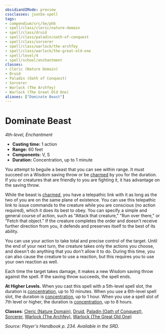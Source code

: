 ```yaml
---
obsidianUIMode: preview
cssclasses: json5e-spell
tags:
- compendium/src/5e/phb
- spell/class/cleric/nature-domain
- spell/class/druid
- spell/class/paladin/oath-of-conquest
- spell/class/sorcerer
- spell/class/warlock/the-archfey
- spell/class/warlock/the-great-old-one
- spell/level/4
- spell/school/enchantment
classes:
- Cleric (Nature Domain)
- Druid
- Paladin (Oath of Conquest)
- Sorcerer
- Warlock (The Archfey)
- Warlock (The Great Old One)
aliases: ["Dominate Beast"]
---
```

# Dominate Beast
*4th-level, Enchantment*  

- **Casting time:** 1 action
- **Range:** 60 feet
- **Components:** V, S
- **Duration:** Concentration, up to 1 minute

You attempt to beguile a beast that you can see within range. It must succeed on a Wisdom saving throw or be [charmed](/3-Mechanics/CLI/rules/conditions.md#charmed) by you for the duration. If you or creatures that are friendly to you are fighting it, it has advantage on the saving throw.

While the beast is [charmed](/3-Mechanics/CLI/rules/conditions.md#charmed), you have a telepathic link with it as long as the two of you are on the same plane of existence. You can use this telepathic link to issue commands to the creature while you are conscious (no action required), which it does its best to obey. You can specify a simple and general course of action, such as "Attack that creature," "Run over there," or "Fetch that object." If the creature completes the order and doesn't receive further direction from you, it defends and preserves itself to the best of its ability.

You can use your action to take total and precise control of the target. Until the end of your next turn, the creature takes only the actions you choose, and doesn't do anything that you don't allow it to do. During this time, you can also cause the creature to use a reaction, but this requires you to use your own reaction as well.

Each time the target takes damage, it makes a new Wisdom saving throw against the spell. If the saving throw succeeds, the spell ends.

**At Higher Levels.** When you cast this spell with a 5th-level spell slot, the duration is [concentration](/3-Mechanics/CLI/rules/conditions.md#concentration), up to 10 minutes. When you use a 6th-level spell slot, the duration is [concentration](/3-Mechanics/CLI/rules/conditions.md#concentration), up to 1 hour. When you use a spell slot of 7th level or higher, the duration is [concentration](/3-Mechanics/CLI/rules/conditions.md#concentration), up to 8 hours.

**Classes**: [Cleric (Nature Domain)](/3-Mechanics/CLI/classes/cleric-nature-domain.md), [Druid](/3-Mechanics/CLI/classes/druid.md), [Paladin (Oath of Conquest)](/3-Mechanics/CLI/classes/paladin-oath-of-conquest-xge.md), [Sorcerer](/3-Mechanics/CLI/classes/sorcerer.md), [Warlock (The Archfey)](/3-Mechanics/CLI/classes/warlock-the-archfey.md), [Warlock (The Great Old One)](/3-Mechanics/CLI/classes/warlock-the-great-old-one.md)

*Source: Player's Handbook p. 234. Available in the SRD.*